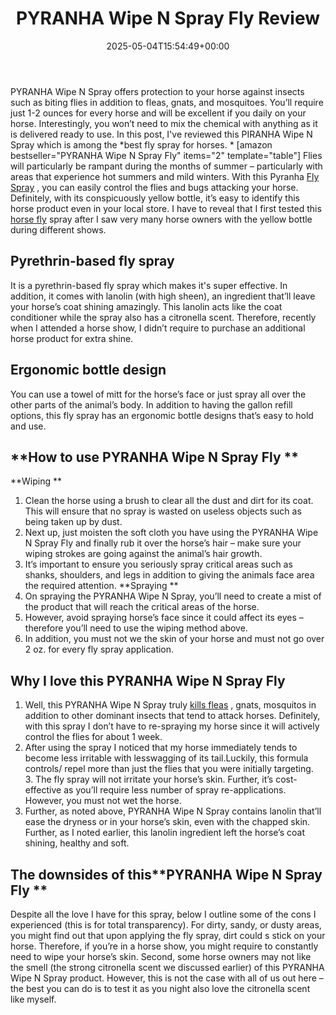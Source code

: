 ﻿---
layout: post
title: PYRANHA Wipe N Spray Fly Review
date: '2025-05-04T15:54:49+00:00'
categories:
- Flies
- Product Reviews
tags: []
slug: /pyranha-wipe-n-spray-fly-review/
lastmod: 2025-05-07T12:21:28+03:00
---

PYRANHA Wipe N Spray offers protection to your horse against insects such as biting flies in addition to fleas, gnats, and mosquitoes. You’ll require just 1-2 ounces for every horse and will be excellent if you daily on your horse.
Interestingly, you won’t need to mix the chemical with anything as it is delivered ready to use. In this post, I've reviewed this PIRANHA Wipe N Spray which is among the
*best fly spray for horses. *
[amazon bestseller="PYRANHA Wipe N Spray Fly" items="2" template="table"]
Flies will particularly be rampant during the months of summer – particularly with areas that experience hot summers and mild winters. With this Pyranha
[Fly Spray](https://pestpolicy.com/espree-aloe-herbal-fly-repellent-horse-spray-review/)
, you can easily control the flies and bugs attacking your horse.
Definitely, with its conspicuously yellow bottle, it’s easy to identify this horse product even in your local store. I have to reveal that I first tested this
[horse fly](https://pestpolicy.com/ecosmart-organic-horse-fly-knockdown-repellent-review/)
spray after I saw very many horse owners with the yellow bottle during different shows.
## Pyrethrin-based fly spray
It is a pyrethrin-based fly spray which makes it's super effective. In addition, it comes with lanolin (with high sheen), an ingredient that’ll leave your horse’s coat shining amazingly. This lanolin acts like the coat conditioner while the spray also has a citronella scent. Therefore, recently when I attended a horse show, I didn’t require to purchase an additional horse product for extra shine.
## Ergonomic bottle design
You can use a towel of mitt for the horse’s face or just spray all over the other parts of the animal’s body. In addition to having the gallon refill options, this fly spray has an ergonomic bottle designs that’s easy to hold and use.
## **How to use PYRANHA Wipe N Spray Fly **
**Wiping **
1. Clean the horse using a brush to clear all the dust and dirt for its coat. This will ensure that no spray is wasted on useless objects such as being taken up by dust.
2. Next up, just moisten the soft cloth you have using the PYRANHA Wipe N Spray Fly and finally rub it over the horse’s hair – make sure your wiping strokes are going against the animal’s hair growth.
3. It’s important to ensure you seriously spray critical areas such as shanks, shoulders, and legs in addition to giving the animals face area the required attention.
**Spraying **
1. On spraying the PYRANHA Wipe N Spray, you’ll need to create a mist of the product that will reach the critical areas of the horse.
2. However, avoid spraying horse’s face since it could affect its eyes – therefore you’ll need to use the wiping method above.
3. In addition, you must not we the skin of your horse and must not go over 2 oz. for every fly spray application.
## **Why I love this PYRANHA Wipe N Spray Fly**
1. Well, this PYRANHA Wipe N Spray truly
[kills fleas](https://pestpolicy.com/does-the-dryer-kill-fleas/)
, gnats, mosquitos in addition to other dominant insects that tend to attack horses. Definitely, with this spray I don’t have to re-spraying my horse since it will actively control the flies for about 1 week.
2. After using the spray I noticed that my horse immediately tends to become less irritable with lesswagging of its tail.Luckily, this formula controls/ repel more than just the flies that you were initially targeting.
3. The fly spray will not irritate your horse’s skin. Further, it’s cost-effective as you’ll require less number of spray re-applications. However, you must not wet the horse.
4. Further, as noted above, PYRANHA Wipe N Spray contains lanolin that’ll ease the dryness or in your horse’s skin, even with the chapped skin. Further, as I noted earlier, this lanolin ingredient left the horse’s coat shining, healthy and soft.
## The downsides of this**PYRANHA Wipe N Spray Fly **
Despite all the love I have for this spray, below I outline some of the cons I experienced (this is for total transparency).
For dirty, sandy, or dusty areas, you might find out that upon applying the fly spray, dirt could s stick on your horse. Therefore, if you’re in a horse show, you might require to constantly need to wipe your horse’s skin.
Second, some horse owners may not like the smell (the strong citronella scent we discussed earlier) of this PYRANHA Wipe N Spray product. However, this is not the case with all of us out here – the best you can do is to test it as you night also love the citronella scent like myself.